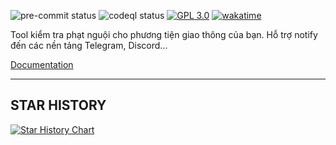 ![pre-commit status](https://img.shields.io/github/actions/workflow/status/NTGNguyen/check-phat-nguoi/pre-commit.yml?style=for-the-badge&label=pre%20commit&branch=main&logo=precommit)
![codeql status](https://img.shields.io/github/actions/workflow/status/NTGNguyen/check-phat-nguoi/codeql.yml?style=for-the-badge&label=codeql&branch=main)
[![GPL 3.0](https://img.shields.io/badge/GP_3.0-blue?style=for-the-badge&label=license)](./LICENSE)
[![wakatime](https://wakatime.com/badge/github/NTGNguyen/check-phat-nguoi.svg?style=for-the-badge)](https://wakatime.com/badge/github/NTGNguyen/check-phat-nguoi)

Tool kiểm tra phạt nguội cho phương tiện giao thông của bạn. Hỗ trợ notify đến các nền tảng Telegram, Discord...

[Documentation][doc-website]

---

## STAR HISTORY

<a href="https://star-history.com/#NTGNguyen/check-phat-nguoi&Date">
 <picture>
   <source media="(prefers-color-scheme: dark)" srcset="https://api.star-history.com/svg?repos=NTGNguyen/check-phat-nguoi&type=Date&theme=dark" />
   <source media="(prefers-color-scheme: light)" srcset="https://api.star-history.com/svg?repos=NTGNguyen/check-phat-nguoi&type=Date" />
   <img alt="Star History Chart" src="https://api.star-history.com/svg?repos=NTGNguyen/check-phat-nguoi&type=Date" />
 </picture>
</a>

[doc-website]: https://ntgnguyen.github.io/check-phat-nguoi/
